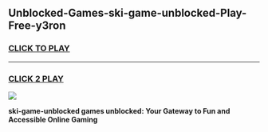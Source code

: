
## Unblocked-Games-ski-game-unblocked-Play-Free-y3ron
<h3>
<a href="https://premium76.site?title=ski-game-unblocked&ref=10A">CLICK TO PLAY</a></h3>
<hr>

<h3>
<a href="https://premium76.site?title=ski-game-unblocked&ref=10A">CLICK 2 PLAY</a>
  
</h3>

<a href="https://premium76.site?title=ski-game-unblocked&ref=10A"><img src="https://clearcache.store/games.png"></a>


**ski-game-unblocked games unblocked: Your Gateway to Fun and Accessible Online Gaming**
